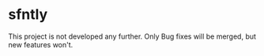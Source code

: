 # sfntly

This project is not developed any further. 
Only Bug fixes will be merged, but new features won't.
